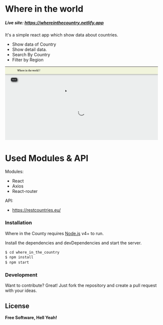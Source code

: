 # Where in the world
##### Live site: https://whereinthecountry.netlify.app

It's a simple react app which show data about countries.

  - Show data of Country
  - Show detail data.
  - Search By Country
  - Filter by Region


 ![Farmers Market Finder Demo](readmeFiles/demo.gif)


# Used Modules & API
Modules:
  - React
  - Axios
  - React-router

API:
 - https://restcountries.eu/

### Installation

Where in the County requires [Node.js](https://nodejs.org/) v4+ to run.

Install the dependencies and devDependencies and start the server.

```sh
$ cd where_in_the_country
$ npm install
$ npm start
```

### Development

Want to contribute? Great!
Just fork the repository and create a pull request with your ideas.

License
----
**Free Software, Hell Yeah!**
